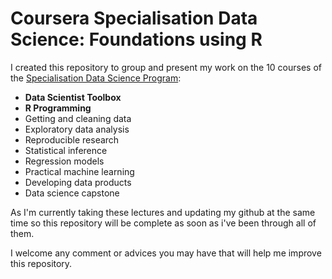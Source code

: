 # Coursera Specialisation Data Science: Foundations using R

I created this repository to group and present my work on the 10 courses of the [Specialisation Data Science Program](https://www.coursera.org/specializations/jhu-data-science#about):
- **Data Scientist Toolbox**
- **R Programming**
- Getting and cleaning data
- Exploratory data analysis
- Reproducible research
- Statistical inference
- Regression models
- Practical machine learning
- Developing data products
- Data science capstone

As I'm currently taking these lectures and updating my github at the same time so this repository will be complete as soon as i've been through all of them.

I welcome any comment or advices you may have that will help me improve this repository.
